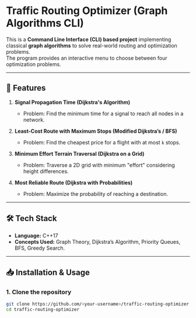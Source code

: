 # Traffic Routing Optimizer (Graph Algorithms CLI)

This is a **Command Line Interface (CLI) based project** implementing classical **graph algorithms** to solve real-world routing and optimization problems.  
The program provides an interactive menu to choose between four optimization problems.

---

## 🚀 Features

1. **Signal Propagation Time (Dijkstra's Algorithm)**  
   - Problem: Find the minimum time for a signal to reach all nodes in a network.

2. **Least-Cost Route with Maximum Stops (Modified Dijkstra’s / BFS)**  
   - Problem: Find the cheapest price for a flight with at most `k` stops.

3. **Minimum Effort Terrain Traversal (Dijkstra on a Grid)**  
   - Problem: Traverse a 2D grid with minimum "effort" considering height differences.

4. **Most Reliable Route (Dijkstra with Probabilities)**  
   - Problem: Maximize the probability of reaching a destination.

---

## 🛠️ Tech Stack
- **Language:** C++17
- **Concepts Used:** Graph Theory, Dijkstra’s Algorithm, Priority Queues, BFS, Greedy Search.

---

## 📥 Installation & Usage

### 1. Clone the repository
```bash
git clone https://github.com/<your-username>/traffic-routing-optimizer.git
cd traffic-routing-optimizer
